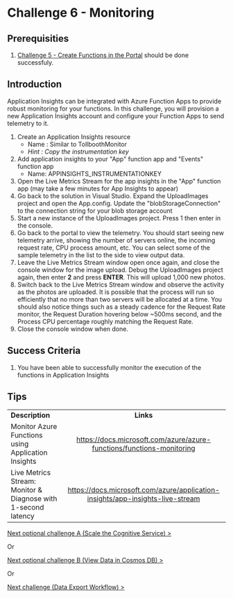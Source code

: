 # Challenge 6 - Monitoring

## Prerequisities

1. [Challenge 5 - Create Functions in the Portal](./PortalFunctions.md) should be done successfuly.

## Introduction
Application Insights can be integrated with Azure Function Apps to provide robust monitoring for your functions. In this challenge, you will provision a new Application Insights account and configure your Function Apps to send telemetry to it.

1. Create an Application Insights resource
    * Name : Similar to TollboothMonitor
    * _Hint : Copy the instrumentation key_
2. Add application insights to your &quot;App&quot; function app and &quot;Events&quot; function app
    * Name: APPINSIGHTS\_INSTRUMENTATIONKEY
3. Open the Live Metrics Stream for the app insights in the &quot;App&quot; function app (may take a few minutes for App Insights to appear)
4. Go back to the solution in Visual Studio.  Expand the UploadImages project and open the App.config.  Update the &quot;blobStorageConnection&quot; to the connection string for your blob storage account
5. Start a new instance of the UploadImages project.  Press 1 then enter in the console.
6. Go back to the portal to view the telemetry.  You should start seeing new telemetry arrive, showing the number of servers online, the incoming request rate, CPU process amount, etc. You can select some of the sample telemetry in the list to the side to view output data.
7. Leave the Live Metrics Stream window open once again, and close the console window for the image upload. Debug the UploadImages project again, then enter **2** and press **ENTER**. This will upload 1,000 new photos.
8. Switch back to the Live Metrics Stream window and observe the activity as the photos are uploaded. It is possible that the process will run so efficiently that no more than two servers will be allocated at a time. You should also notice things such as a steady cadence for the Request Rate monitor, the Request Duration hovering below ~500ms second, and the Process CPU percentage roughly matching the Request Rate.
9. Close the console window when done.


## Success Criteria
1. You have been able to successfully monitor the execution of the functions in Application Insights

## Tips


|                                                               |                                                                                  |
| ------------------------------------------------------------- | :------------------------------------------------------------------------------: |
| **Description**                                               |                                    **Links**                                     |
| Monitor Azure Functions using Application Insights            |     <https://docs.microsoft.com/azure/azure-functions/functions-monitoring>      |
| Live Metrics Stream: Monitor & Diagnose with 1-second latency | <https://docs.microsoft.com/azure/application-insights/app-insights-live-stream> |

[Next optional challenge A (Scale the Cognitive Service) >](./ScaleCognitive.md)

Or

[Next optional challenge B (View Data in Cosmos DB) >](./Cosmos.md)

Or

[Next challenge (Data Export Workflow) >](./Workflow.md)
